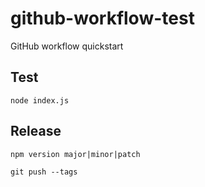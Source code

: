 # github-workflow-test
GitHub workflow quickstart

## Test

`node index.js`

## Release

`npm version major|minor|patch`

`git push --tags`